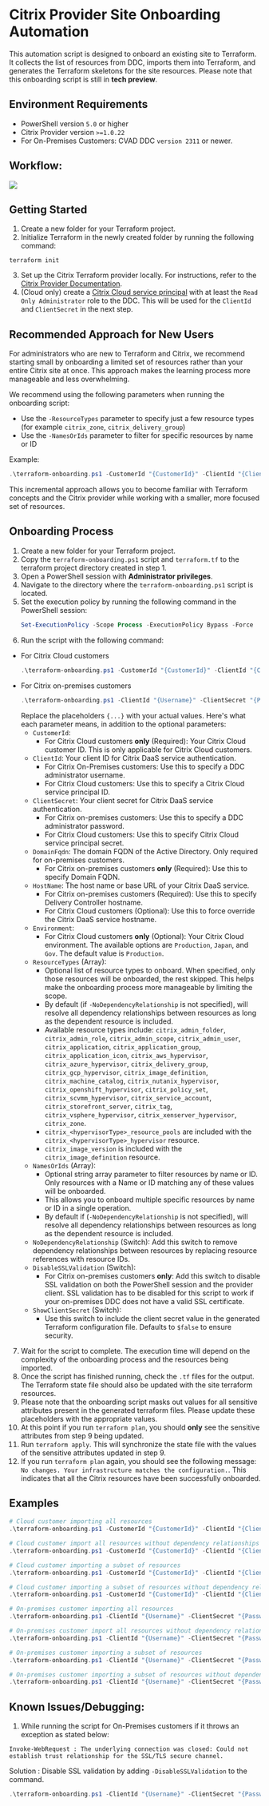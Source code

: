 # Citrix Provider Site Onboarding Automation

This automation script is designed to onboard an existing site to Terraform. It collects the list of resources from DDC, imports them into Terraform, and generates the Terraform skeletons for the site resources. Please note that this onboarding script is still in **tech preview**.

## Environment Requirements

- PowerShell version `5.0` or higher
- Citrix Provider version `>=1.0.22`
- For On-Premises Customers: CVAD DDC `version 2311` or newer.

## Workflow:

![](./images/Onboarding%20Automation%20Workflow.png)

## Getting Started

1. Create a new folder for your Terraform project.
2. Initialize Terraform in the newly created folder by running the following command:
  ```shell
  terraform init
  ```
3. Set up the Citrix Terraform provider locally. For instructions, refer to the [Citrix Provider Documentation](https://registry.terraform.io/providers/citrix/citrix/latest/docs).
4. (Cloud only) create a [Citrix Cloud service principal](https://developer-docs.citrix.com/en-us/citrix-cloud/citrix-cloud-api-overview/get-started-with-citrix-cloud-apis#citrix-cloud-api-access-with-service-principals) with at least the `Read Only Administrator` role to the DDC. This will be used for the `ClientId` and `ClientSecret` in the next step.

## Recommended Approach for New Users

For administrators who are new to Terraform and Citrix, we recommend starting small by onboarding a limited set of resources rather than your entire Citrix site at once. This approach makes the learning process more manageable and less overwhelming.

We recommend using the following parameters when running the onboarding script:

- Use the `-ResourceTypes` parameter to specify just a few resource types (for example `citrix_zone`, `citrix_delivery_group`)
- Use the `-NamesOrIds` parameter to filter for specific resources by name or ID

Example:
```powershell
.\terraform-onboarding.ps1 -CustomerId "{CustomerId}" -ClientId "{ClientId}" -ClientSecret "{ClientSecret}" -ResourceTypes "citrix_zone","citrix_delivery_group" -NamesOrIds "Primary Zone","Sales Delivery Group"
```

This incremental approach allows you to become familiar with Terraform concepts and the Citrix provider while working with a smaller, more focused set of resources.

## Onboarding Process

1. Create a new folder for your Terraform project.
2. Copy the `terraform-onboarding.ps1` script and `terraform.tf` to the terraform project directory created in step 1.
3. Open a PowerShell session with **Administrator privileges**.
4. Navigate to the directory where the `terraform-onboarding.ps1` script is located.
5. Set the execution policy by running the following command in the PowerShell session:
    ```powershell
    Set-ExecutionPolicy -Scope Process -ExecutionPolicy Bypass -Force
    ```
6. Run the script with the following command:
  - For Citrix Cloud customers
    ```powershell
    .\terraform-onboarding.ps1 -CustomerId "{CustomerId}" -ClientId "{ClientId}" -ClientSecret "{ClientSecret}" -Environment "{Environment}"
    ```
  - For Citrix on-premises customers
    ```powershell
    .\terraform-onboarding.ps1 -ClientId "{Username}" -ClientSecret "{Password}" -DomainFqdn "{Domain FQDN}" -HostName "{HostName}"
    ```
    Replace the placeholders `{...}` with your actual values. Here's what each parameter means, in addition to the optional parameters:
    - `CustomerId`: 
      - For Citrix Cloud customers **only** (Required): Your Citrix Cloud customer ID. This is only applicable for Citrix Cloud customers.
    - `ClientId`: Your client ID for Citrix DaaS service authentication.
      - For Citrix On-Premises customers: Use this to specify a DDC administrator username.
      - For Citrix Cloud customers: Use this to specify a Citrix Cloud service principal ID.
    - `ClientSecret`: Your client secret for Citrix DaaS service authentication.
      - For Citrix on-premises customers: Use this to specify a DDC administrator password.
      - For Citrix Cloud customers: Use this to specify Citrix Cloud service principal secret.
    - `DomainFqdn`: The domain FQDN of the Active Directory. Only required for on-premises customers.
      - For Citrix on-premises customers **only** (Required): Use this to specify Domain FQDN.
    - `HostName`: The host name or base URL of your Citrix DaaS service.
      - For Citrix on-premises customers (Required): Use this to specify Delivery Controller hostname.
      - For Citrix Cloud customers (Optional): Use this to force override the Citrix DaaS service hostname.
    - `Environment`: 
      - For Citrix Cloud customers **only** (Optional): Your Citrix Cloud environment. The available options are `Production`, `Japan`, and `Gov`. The default value is `Production`.
    - `ResourceTypes` (Array):
      - Optional list of resource types to onboard. When specified, only those resources will be onboarded, the rest skipped. This helps make the onboarding process more manageable by limiting the scope.
      - By default (if `-NoDependencyRelationship` is not specified), will resolve all dependency relationships between resources as long as the dependent resource is included.
      - Available resource types include: `citrix_admin_folder`, `citrix_admin_role`, `citrix_admin_scope`, `citrix_admin_user`, `citrix_application`, `citrix_application_group`, `citrix_application_icon`, `citrix_aws_hypervisor`, `citrix_azure_hypervisor`, `citrix_delivery_group`, `citrix_gcp_hypervisor`, `citrix_image_definition`, `citrix_machine_catalog`, `citrix_nutanix_hypervisor`, `citrix_openshift_hypervisor`, `citrix_policy_set`, `citrix_scvmm_hypervisor`, `citrix_service_account`, `citrix_storefront_server`, `citrix_tag`, `citrix_vsphere_hypervisor`, `citrix_xenserver_hypervisor`, `citrix_zone`.
      - `citrix_<hypervisorType>_resource_pools` are included with the `citrix_<hypervisorType>_hypervisor` resource.
      - `citrix_image_version` is included with the `citrix_image_definition` resource.
    - `NamesOrIds` (Array):
      - Optional string array parameter to filter resources by name or ID. Only resources with a Name or ID matching any of these values will be onboarded.
      - This allows you to onboard multiple specific resources by name or ID in a single operation.
      - By default if (`-NoDependencyRelationship` is not specified), will resolve all dependency relationships between resources as long as the dependent resource is included.
    - `NoDependencyRelationship` (Switch): Add this switch to remove dependency relationships between resources by replacing resource references with resource IDs.
    - `DisableSSLValidation` (Switch):
      - For Citrix on-premises customers **only**: Add this switch to disable SSL validation on both the PowerShell session and the provider client. SSL validation has to be disabled for this script to work if your on-premises DDC does not have a valid SSL certificate.
    - `ShowClientSecret` (Switch):
      - Use this switch to include the client secret value in the generated Terraform configuration file. Defaults to `$false` to ensure security.

7. Wait for the script to complete. The execution time will depend on the complexity of the onboarding process and the resources being imported.
8. Once the script has finished running, check the `.tf` files for the output. The Terraform state file should also be updated with the site terraform resources.
9. Please note that the onboarding script masks out values for all sensitive attributes present in the generated terraform files. Please update these placeholders with the appropriate values.
10. At this point if you run `terraform plan`, you should **only** see the sensitive attributes from step 9 being updated.
11. Run `terraform apply`. This will synchronize the state file with the values of the sensitive attributes updated in step 9.
12. If you run `terraform plan` again, you should see the following message: `No changes. Your infrastructure matches the configuration.`. This indicates that all the Citrix resources have been successfully onboarded.

## Examples
```powershell
# Cloud customer importing all resources
.\terraform-onboarding.ps1 -CustomerId "{CustomerId}" -ClientId "{ClientId}" -ClientSecret "{ClientSecret}"

# Cloud customer import all resources without dependency relationships
.\terraform-onboarding.ps1 -CustomerId "{CustomerId}" -ClientId "{ClientId}" -ClientSecret "{ClientSecret}" -NoDependencyRelationship

# Cloud customer importing a subset of resources
.\terraform-onboarding.ps1 -CustomerId "{CustomerId}" -ClientId "{ClientId}" -ClientSecret "{ClientSecret}" -ResourceTypes "citrix_zone","citrix_delivery_group" -NamesOrIds "Primary Zone","Sales Delivery Group"

# Cloud customer importing a subset of resources without dependency relationships
.\terraform-onboarding.ps1 -CustomerId "{CustomerId}" -ClientId "{ClientId}" -ClientSecret "{ClientSecret}" -ResourceTypes "citrix_zone","citrix_delivery_group" -NamesOrIds "Primary Zone","Sales Delivery Group" -NoDependencyRelationship

# On-premises customer importing all resources
.\terraform-onboarding.ps1 -ClientId "{Username}" -ClientSecret "{Password}" -DomainFqdn "{Domain FQDN}" -HostName "{HostName}"

# On-premises customer import all resources without dependency relationships
.\terraform-onboarding.ps1 -ClientId "{Username}" -ClientSecret "{Password}" -DomainFqdn "{Domain FQDN}" -HostName "{HostName}" -NoDependencyRelationship

# On-premises customer importing a subset of resources
.\terraform-onboarding.ps1 -ClientId "{Username}" -ClientSecret "{Password}" -DomainFqdn "{Domain FQDN}" -HostName "{HostName}" -ResourceTypes "citrix_zone","citrix_delivery_group" -NamesOrIds "Primary Zone","Sales Delivery Group"

# On-premises customer importing a subset of resources without dependency relationships
.\terraform-onboarding.ps1 -ClientId "{Username}" -ClientSecret "{Password}" -DomainFqdn "{Domain FQDN}" -HostName "{HostName}" -ResourceTypes "citrix_zone","citrix_delivery_group" -NamesOrIds "Primary Zone","Sales Delivery Group" -NoDependencyRelationship
```

## Known Issues/Debugging:
1. While running the script for On-Premises customers if it throws an exception as stated below:

```
Invoke-WebRequest : The underlying connection was closed: Could not establish trust relationship for the SSL/TLS secure channel.
```
Solution : 
Disable SSL validation by adding `-DisableSSLValidation` to the command.
```powershell
.\terraform-onboarding.ps1 -ClientId "{Username}" -ClientSecret "{Password}" -DomainFqdn "{Domain FQDN}" -HostName "{HostName}" -DisableSSLValidation
```